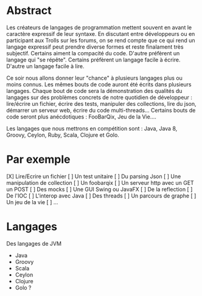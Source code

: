 # Abstract

Les créateurs de langages de programmation mettent souvent en avant le caractère expressif de leur syntaxe.
En discutant entre développeurs ou en participant aux Trolls sur les forums, on se rend compte que ce qui rend
un langage expressif peut prendre diverse formes et reste finalament très subjectif. Certains aiment la compacité
du code. D'autre préfèrent un langage qui "se répête". Certains préfèrent un langage facile à écrire. D'autre un
langage facile à lire.

Ce soir nous allons donner leur "chance" à plusieurs langages plus ou moins connus. Les mêmes bouts de code auront
été écrits dans plusieurs langages. Chaque bout de code sera la démonstration des qualités du langages sur des problèmes
concrets de notre quotidien de développeur : lire/écrire un fichier, écrire des tests, manipuler des collections,
lire du json, démarrer un serveur web, écrire du code multi-threads... Certains bouts de code seront plus anécdotiques :
FooBarQix, Jeu de la Vie....

Les langages que nous mettrons en compétition sont : Java, Java 8, Groovy, Ceylon, Ruby, Scala, Clojure et Golo.


# Par exemple

 [X] Lire/Ecrire un fichier
 [ ] Un test unitaire
 [ ] Du parsing Json
 [ ] Une manipulation de collection
 [ ] Un foobarqix
 [ ] Un serveur http avec un GET un POST
 [ ] Des mocks
 [ ] Une GUI Swing ou JavaFX
 [ ] De la reflection
 [ ] De l'IOC
 [ ] L'interop avec Java
 [ ] Des threads
 [ ] Un parcours de graphe
 [ ] Un jeu de la vie
 [ ] ...

# Langages

Des langages de JVM

 + Java
 + Groovy
 + Scala
 + Ceylon
 + Clojure
 + Golo ?